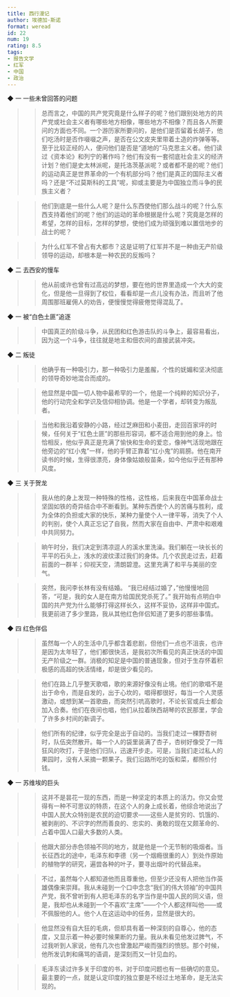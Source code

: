 ```yaml
---
title: 西行漫记
author: 埃德加·斯诺
format: weread
id: 22
num: 19
rating: 8.5
tags:
- 报告文学
- 红军
- 中国
- 政治
---
```


◆ 一 一些未曾回答的问题

>> 总而言之，中国的共产党究竟是什么样子的呢？他们跟别处地方的共产党或社会主义者有哪些地方相像，哪些地方不相像？而且各人所要问的方面也不同。一个游历家所要问的，是他们是否留着长胡子，他们吃汤时是否作啜啜之声，是否在公文皮夹里带着土造的炸弹等等。至于比较正经的人，便问他们是否是“道地的”马克思主义者。他们读过《资本论》和列宁的著作吗？他们有没有一套彻底社会主义的经济计划？他们是史太林派呢，是托洛茨基派呢？或者都不是的呢？他们的运动真正是世界革命的一个有机部分吗？他们是真正的国际主义者吗？还是“不过莫斯科的工具”呢，抑或主要是为中国独立而斗争的民族主义者？

>> 他们到底是一些什么人呢？是什么东西使他们那么战斗的呢？什么东西支持着他们的呢？他们的运动的革命根据是什么呢？究竟是怎样的希望，怎样的目标，怎样的梦想，使他们成为顽强到难以置信地步的战士的呢？

>> 为什么红军不曾占有大都市？这是证明了红军并不是一种由无产阶级领导的运动，却根本是一种农民的反叛吗？


◆ 二 去西安的慢车

>> 他从前或许也曾有过高远的梦想，要在他的世界里造成一个大大的变化，但是他一旦得到了权位，看看却是一点儿没有办法，而且听了他周围那班雇佣人的劝告，便慢慢觉得疲倦觉得混乱了。


◆ 一 被“白色土匪”追逐

>> 中国真正的阶级斗争，从民团和红色游击队的斗争上，最容易看出，因为这一个斗争，往往就是地主和佃农间的直接武装冲突。


◆ 二 叛徒

>> 他确乎有一种吸引力，那一种吸引力是羞赧，个性的妩媚和坚决彻底的领导奇妙地混合而成的。

>> 他显然是中国一切人物中最希罕的一个，他是一个纯粹的知识分子，他的行动完全和学识及信仰相协调。他是一个学者，却转变为叛乱者。

>> 当他和我沿着安静的小路，经过芝麻田和小麦田，走回百家坪的时候，任何关于“红色土匪”的那些形容词，都不适合用到他的身上。恰恰相反，他似乎真正是充满了愉快和生命的爱恋，像神气活现地跟在他旁边的“红小鬼”一样，他的手臂正靠着“红小鬼”的肩膀。他在南开读书的时候，生得很漂亮，身体像姑娘般苗条，如今他似乎还有那种风度。


◆ 三 关于贺龙

>> 我从他的身上发现一种特殊的性格，这性格，后来我在中国革命战士坚固如铁的奇异结合中不断看到。某种东西使个人的苦痛与胜利，成为全体的负担或大家的快乐，某种力量使个人一律平等，消失了个人的判别，使个人真正忘记了自我，然而大家在自由中、严肃中和艰难中共同努力。

>> 晌午时分，我们决定到清凉逗人的溪水里洗澡。我们躺在一块长长的平平的石头上，浅水的波纹漾过我们的身体。几个农民走过去，赶着前面的一群羊；仰视天空，清朗碧澄。这里充满了和平与美丽的空气。

>> 突然，我问李长林有没有结婚。
“我已经结过婚了，”他慢慢地回答，“可是，我的女人是在南方给国民党杀死了。”
我开始有点明白中国的共产党为什么能够打得这样长久，这样不妥协，这样非中国式。我更前进了多少里路，我从其他红色伴侣知道了更多的那些事情。


◆ 四 红色伴侣

>> 虽然每一个人的生活中几乎都含着悲剧，但他们一点也不沮丧，也许是因为太年轻了，他们都很快活，是我初次所看见的真正快活的中国无产阶级之一群。消极的知足是中国的普通现象，但对于生存怀着积极感的高超的快活情绪，却是很少看见的。

>> 他们在路上几乎整天歌唱，歌的来源好像没有止境。他们的歌唱不是出于命令，而是自发的，出于心坎的，唱得都很好，每当一个人灵感激动，或想到某一首歌曲，而突然引吭高歌时，不论长官或兵士都会加入合奏。他们在夜间也唱，他们从拉着陕西胡琴的农民那里，学会了许多乡村间的新调子。

>> 他们所有的纪律，似乎完全是出于自动的。当我们走过一棵野杏树时，队伍突然散开。每一个人的袋里装满了杏子，杏树好像受了一阵狂风的吹打，于是他们归队，迅速开步走。可是，当我们走过私人的果园时，没有人采摘一颗果子。我们沿路所吃的饭和菜，都照价付钱。


◆ 一 苏维埃的巨头

>> 这并不是昙花一现的东西，而是一种坚定的本质上的活力。你又会觉得有一种不可思议的特质，在这个人的身上成长着，他综合地说出了中国人民大众特别是农民的迫切要求——这些人是贫穷的、饥饿的、被剥削的、不识字的然而善良的、忠实的、勇敢的现在又颇革命的、占着中国人口最大多数的人类。

>> 他跟大部分赤色领袖不同的地方，就是他是一个无节制的吸烟者。当长征西北的途中，毛泽东和李德（另一个烟瘾很重的人）到处作原始的植物学的研究，遍尝各种的叶子，要寻出烟叶的代替品来。

>> 不过，虽然每个人都知道他而且尊重他，但至少还没有人把他当作英雄偶像来崇拜。我从未碰到一个口中念念“我们的伟大领袖”的中国共产党，我不曾听到有人把毛泽东的名字当作是中国人民的同义语，但是，我却也从未碰到一个不喜欢“主席”——个个人都这样叫他——或不佩服他的人。他个人在这运动中的任务，显然是很大的。

>> 他显然没有自大狂的毛病，但却具有着一种深刻的自尊心，他的态度，又显示着一种必要时候果断的力量。我从未看见他发过脾气，不过我听到人家说，他有几次也曾激起严峻而强烈的愤怒。那个时候，他所发讥刺和痛骂的语调，是深刻而又一针见血的。

>> 毛泽东读过许多关于印度的书，对于印度问题也有一些确切的意见。最主要的一点，就是认定印度的独立要是不经过土地革命，是无法实现的。

